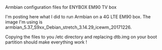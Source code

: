 Armbian configuration files for ENYBOX EM90 TV box

I'm posting here what I did to run Armbian on a 4G LTE EM90 box. The image I'm using is 
armbian_5.37_S9xx_Debian_stretch_3.14.29_icewm_20171226.

Copying the files to you /etc directory and replacing dtb.img on your boot partition should make everything work ! 


